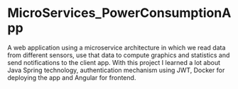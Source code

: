 # MicroServices_PowerConsumptionApp
A web application using a microservice architecture in which we read data from different sensors, use that data to compute graphics and statistics and send notifications to the client app. With this project I learned a lot about Java Spring technology, authentication mechanism using JWT, Docker for deploying the app and Angular for frontend.
